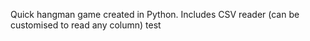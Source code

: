 Quick hangman game created in Python.
Includes CSV reader (can be customised to read any column)
test 